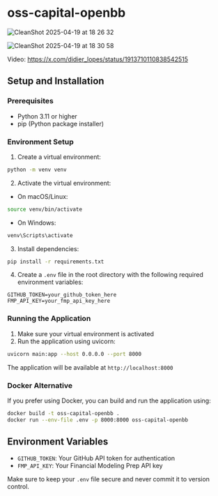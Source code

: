 # oss-capital-openbb

![CleanShot 2025-04-19 at 18 26 32](https://github.com/user-attachments/assets/24829b70-ff8e-4710-b7f8-ad4ad6b9717f)

![CleanShot 2025-04-19 at 18 30 58](https://github.com/user-attachments/assets/70b03e7d-5839-4f73-bb00-bf8b9264fca8)

Video: https://x.com/didier_lopes/status/1913710110838542515

## Setup and Installation

### Prerequisites
- Python 3.11 or higher
- pip (Python package installer)

### Environment Setup

1. Create a virtual environment:
```bash
python -m venv venv
```

2. Activate the virtual environment:
- On macOS/Linux:
```bash
source venv/bin/activate
```
- On Windows:
```bash
venv\Scripts\activate
```

3. Install dependencies:
```bash
pip install -r requirements.txt
```

4. Create a `.env` file in the root directory with the following required environment variables:
```env
GITHUB_TOKEN=your_github_token_here
FMP_API_KEY=your_fmp_api_key_here
```

### Running the Application

1. Make sure your virtual environment is activated
2. Run the application using uvicorn:
```bash
uvicorn main:app --host 0.0.0.0 --port 8000
```

The application will be available at `http://localhost:8000`

### Docker Alternative

If you prefer using Docker, you can build and run the application using:
```bash
docker build -t oss-capital-openbb .
docker run --env-file .env -p 8000:8000 oss-capital-openbb
```

## Environment Variables

- `GITHUB_TOKEN`: Your GitHub API token for authentication
- `FMP_API_KEY`: Your Financial Modeling Prep API key

Make sure to keep your `.env` file secure and never commit it to version control.
